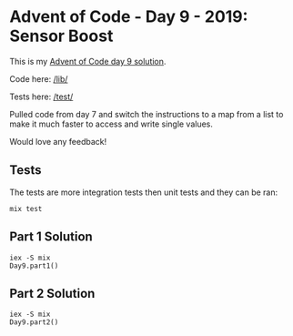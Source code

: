# Advent of Code - Day 9 - 2019: Sensor Boost

This is my [Advent of Code day 9 solution](https://adventofcode.com/2019/day/9).

Code here: [/lib/](/lib/)

Tests here: [/test/](/test/)

Pulled code from day 7 and switch the instructions to a map from a list to make it much faster to access and write single values.

Would love any feedback!

## Tests

The tests are more integration tests then unit tests and they can be ran:

```
mix test
```

## Part 1 Solution

```
iex -S mix
Day9.part1()
```

## Part 2 Solution

```
iex -S mix
Day9.part2()
```